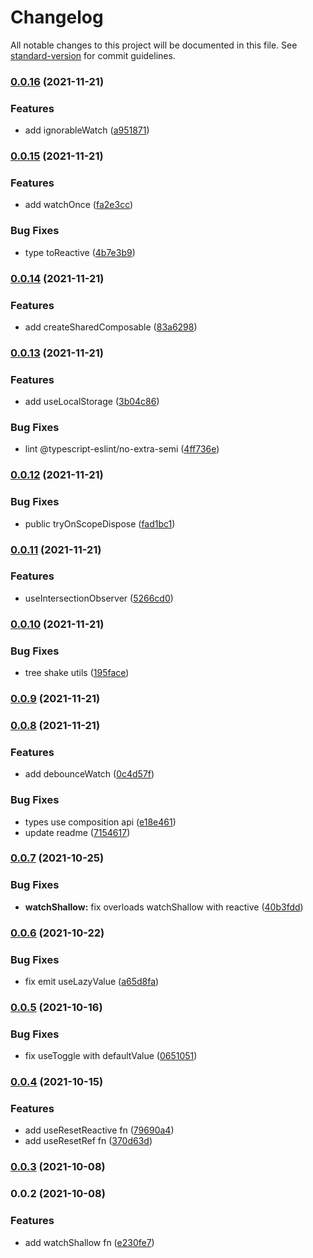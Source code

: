 # Changelog

All notable changes to this project will be documented in this file. See [standard-version](https://github.com/conventional-changelog/standard-version) for commit guidelines.

### [0.0.16](https://github.com/vuthanhbayit/vue2-composables/compare/v0.0.15...v0.0.16) (2021-11-21)


### Features

* add ignorableWatch ([a951871](https://github.com/vuthanhbayit/vue2-composables/commit/a9518718278bac8173d5166a1d3796629b9c05ad))

### [0.0.15](https://github.com/vuthanhbayit/vue2-composables/compare/v0.0.14...v0.0.15) (2021-11-21)


### Features

* add watchOnce ([fa2e3cc](https://github.com/vuthanhbayit/vue2-composables/commit/fa2e3ccd7ff629f406d860ffa11fb8462df275e3))


### Bug Fixes

* type toReactive ([4b7e3b9](https://github.com/vuthanhbayit/vue2-composables/commit/4b7e3b920d54e7fba4be55e11900fe215eb56ce8))

### [0.0.14](https://github.com/vuthanhbayit/vue2-composables/compare/v0.0.13...v0.0.14) (2021-11-21)


### Features

* add createSharedComposable ([83a6298](https://github.com/vuthanhbayit/vue2-composables/commit/83a629896117689a9749b460c66fa364acd8bd42))

### [0.0.13](https://github.com/vuthanhbayit/vue2-composables/compare/v0.0.12...v0.0.13) (2021-11-21)


### Features

* add useLocalStorage ([3b04c86](https://github.com/vuthanhbayit/vue2-composables/commit/3b04c863de6e4d24c7350e3228c405fbbee1a334))


### Bug Fixes

* lint @typescript-eslint/no-extra-semi ([4ff736e](https://github.com/vuthanhbayit/vue2-composables/commit/4ff736ed95151168b7d2c0015295637faa269946))

### [0.0.12](https://github.com/vuthanhbayit/vue2-composables/compare/v0.0.11...v0.0.12) (2021-11-21)


### Bug Fixes

* public tryOnScopeDispose ([fad1bc1](https://github.com/vuthanhbayit/vue2-composables/commit/fad1bc1a03f515a16f288a5874c874b897a64cac))

### [0.0.11](https://github.com/vuthanhbayit/vue2-composables/compare/v0.0.10...v0.0.11) (2021-11-21)


### Features

* useIntersectionObserver ([5266cd0](https://github.com/vuthanhbayit/vue2-composables/commit/5266cd08adc6aa989ff32f984e9c5e7fae122dd6))

### [0.0.10](https://github.com/vuthanhbayit/vue2-composables/compare/v0.0.9...v0.0.10) (2021-11-21)


### Bug Fixes

* tree shake utils ([195face](https://github.com/vuthanhbayit/vue2-composables/commit/195facec55d2f5d4851d03c3cdc485dc0c817c73))

### [0.0.9](https://github.com/vuthanhbayit/vue2-composables/compare/v0.0.8...v0.0.9) (2021-11-21)

### [0.0.8](https://github.com/vuthanhbayit/vue2-composables/compare/v0.0.7...v0.0.8) (2021-11-21)


### Features

* add debounceWatch ([0c4d57f](https://github.com/vuthanhbayit/vue2-composables/commit/0c4d57fd13c988b99e6a0b41b17b80c0abf6b12c))


### Bug Fixes

* types use composition api ([e18e461](https://github.com/vuthanhbayit/vue2-composables/commit/e18e461982c58f8f52b78f8518b09230e4159eff))
* update readme ([7154617](https://github.com/vuthanhbayit/vue2-composables/commit/71546178702c37075e2ffe991fc05470c8c40ea5))

### [0.0.7](https://github.com/vuthanhbayit/vue2-composables/compare/v0.0.6...v0.0.7) (2021-10-25)


### Bug Fixes

* **watchShallow:** fix overloads watchShallow with reactive ([40b3fdd](https://github.com/vuthanhbayit/vue2-composables/commit/40b3fdd27f49aa1dbab8ed78c095d1882935592e))

### [0.0.6](https://github.com/vuthanhbayit/vue2-composables/compare/v0.0.5...v0.0.6) (2021-10-22)


### Bug Fixes

* fix emit useLazyValue ([a65d8fa](https://github.com/vuthanhbayit/vue2-composables/commit/a65d8fa5ac772df227e5359b74e0596568de6415))

### [0.0.5](https://github.com/vuthanhbayit/vue2-composables/compare/v0.0.4...v0.0.5) (2021-10-16)


### Bug Fixes

* fix useToggle with defaultValue ([0651051](https://github.com/vuthanhbayit/vue2-composables/commit/0651051e3afcf36803ef9b6faade69904183f69e))

### [0.0.4](https://github.com/vuthanhbayit/vue2-composables/compare/v0.0.3...v0.0.4) (2021-10-15)


### Features

* add useResetReactive fn ([79690a4](https://github.com/vuthanhbayit/vue2-composables/commit/79690a489c523b2ecac4d8cf4e4219203513b6ff))
* add useResetRef fn ([370d63d](https://github.com/vuthanhbayit/vue2-composables/commit/370d63d394746ca746a725d6cfed8fb33560890f))

### [0.0.3](https://github.com/vuthanhbayit/vue2-composables/compare/v0.0.2...v0.0.3) (2021-10-08)

### 0.0.2 (2021-10-08)


### Features

* add watchShallow fn ([e230fe7](https://github.com/vuthanhbayit/vue2-composables/commit/e230fe7cfd83a3735ca4d52925676f1393691d51))
